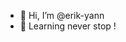 - 👋 Hi, I’m @erik-yann
- 🌱 Learning never stop !


<!---
erik-yann/erik-yann is a ✨ special ✨ repository because its `README.md` (this file) appears on your GitHub profile.
You can click the Preview link to take a look at your changes.
--->
